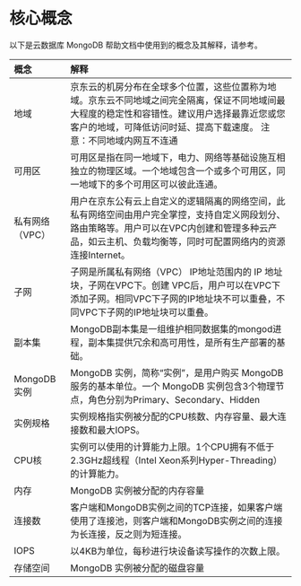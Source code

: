 # 核心概念
以下是云数据库 MongoDB 帮助文档中使用到的概念及其解释，请参考。

| 概念 | 解释 |
| :- | :- |
| 地域 | 京东云的机房分布在全球多个位置，这些位置称为地域。京东云不同地域之间完全隔离，保证不同地域间最大程度的稳定性和容错性。建议用户选择最靠近您或您客户的地域，可降低访问时延、提高下载速度。   注意：不同地域内网互不连通 |
| 可用区 | 可用区是指在同一地域下，电力、网络等基础设施互相独立的物理区域。一个地域包含一个或多个可用区，同一地域下的多个可用区可以彼此连通。 |
| 私有网络（VPC） | 用户在京东公有云上自定义的逻辑隔离的网络空间，此私有网络空间由用户完全掌控，支持自定义网段划分、路由策略等。用户可以在VPC内创建和管理多种云产品，如云主机、负载均衡等，同时可配置网络内的资源连接Internet。 |
| 子网 | 子网是所属私有网络（VPC） IP地址范围内的 IP 地址块，子网在VPC下。创建 VPC后，用户可以在VPC下添加子网。相同VPC下子网的IP地址块不可以重叠，不同VPC下子网的IP地址块可以重叠。 |
| 副本集 | MongoDB副本集是一组维护相同数据集的mongod进程，副本集提供冗余和高可用性，是所有生产部署的基础。|
| MongoDB 实例 | MongoDB 实例，简称“实例”，是用户购买 MongoDB 服务的基本单位。一个 MongoDB 实例包含3个物理节点，角色分别为Primary、Secondary、Hidden| 
| 实例规格 | 实例规格指实例被分配的CPU核数、内存容量、最大连接数和最大IOPS。 |
| CPU核 | 实例可以使用的计算能力上限。1个CPU拥有不低于2.3GHz超线程（Intel Xeon系列Hyper-Threading）的计算能力。|
| 内存 | MongoDB 实例被分配的内存容量 |
| 连接数 | 客户端和MongoDB实例之间的TCP连接，如果客户端使用了连接池，则客户端和MongoDB实例之间的连接为长连接，反之则为短连接。|
| IOPS | 以4KB为单位，每秒进行块设备读写操作的次数上限。|
| 存储空间 | MongoDB 实例被分配的磁盘容量 |

